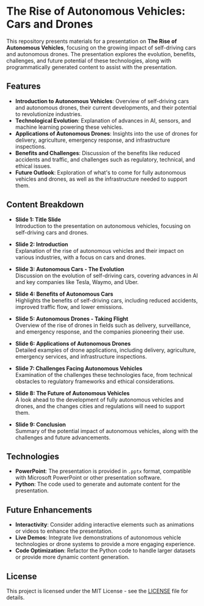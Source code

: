 # The Rise of Autonomous Vehicles: Cars and Drones

This repository presents materials for a presentation on **The Rise of Autonomous Vehicles**, focusing on the growing impact of self-driving cars and autonomous drones. The presentation explores the evolution, benefits, challenges, and future potential of these technologies, along with programmatically generated content to assist with the presentation.

## Features

- **Introduction to Autonomous Vehicles**: Overview of self-driving cars and autonomous drones, their current developments, and their potential to revolutionize industries.
- **Technological Evolution**: Explanation of advances in AI, sensors, and machine learning powering these vehicles.
- **Applications of Autonomous Drones**: Insights into the use of drones for delivery, agriculture, emergency response, and infrastructure inspections.
- **Benefits and Challenges**: Discussion of the benefits like reduced accidents and traffic, and challenges such as regulatory, technical, and ethical issues.
- **Future Outlook**: Exploration of what's to come for fully autonomous vehicles and drones, as well as the infrastructure needed to support them.

## Content Breakdown

- **Slide 1: Title Slide**  
  Introduction to the presentation on autonomous vehicles, focusing on self-driving cars and drones.

- **Slide 2: Introduction**  
  Explanation of the rise of autonomous vehicles and their impact on various industries, with a focus on cars and drones.

- **Slide 3: Autonomous Cars - The Evolution**  
  Discussion on the evolution of self-driving cars, covering advances in AI and key companies like Tesla, Waymo, and Uber.

- **Slide 4: Benefits of Autonomous Cars**  
  Highlights the benefits of self-driving cars, including reduced accidents, improved traffic flow, and lower emissions.

- **Slide 5: Autonomous Drones - Taking Flight**  
  Overview of the rise of drones in fields such as delivery, surveillance, and emergency response, and the companies pioneering their use.

- **Slide 6: Applications of Autonomous Drones**  
  Detailed examples of drone applications, including delivery, agriculture, emergency services, and infrastructure inspections.

- **Slide 7: Challenges Facing Autonomous Vehicles**  
  Examination of the challenges these technologies face, from technical obstacles to regulatory frameworks and ethical considerations.

- **Slide 8: The Future of Autonomous Vehicles**  
  A look ahead to the development of fully autonomous vehicles and drones, and the changes cities and regulations will need to support them.

- **Slide 9: Conclusion**  
  Summary of the potential impact of autonomous vehicles, along with the challenges and future advancements.

## Technologies

- **PowerPoint**: The presentation is provided in `.pptx` format, compatible with Microsoft PowerPoint or other presentation software.
- **Python**: The code used to generate and automate content for the presentation.

## Future Enhancements

- **Interactivity**: Consider adding interactive elements such as animations or videos to enhance the presentation.
- **Live Demos**: Integrate live demonstrations of autonomous vehicle technologies or drone systems to provide a more engaging experience.
- **Code Optimization**: Refactor the Python code to handle larger datasets or provide more dynamic content generation.

## License

This project is licensed under the MIT License - see the [LICENSE](LICENSE) file for details.
